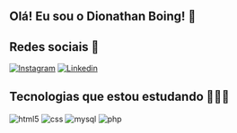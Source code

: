 ## Olá! Eu sou o Dionathan Boing! 🚀

## Redes sociais 📱

[![Instagram](https://img.shields.io/badge/Instagram-E4405F?style=for-the-badge&logo=instagram&logoColor=white)](https://www.instagram.com/k1shoy/) [![Linkedin](https://img.shields.io/badge/LinkedIn-0077B5?style=for-the-badge&logo=linkedin&logoColor=white)](https://www.linkedin.com/in/dionathan-boing-mesquita-210488236/)

## Tecnologias que estou estudando 👨🏻‍💻 
<div style="display: inline_block">
  <img align="center" alt="html5" src="https://img.shields.io/badge/HTML5-E34F26?style=for-the-badge&logo=html5&logoColor=white" />
  <img align="center" alt="css" src="https://img.shields.io/badge/CSS3-1572B6?style=for-the-badge&logo=css3&logoColor=white" />
  <img align="center" alt="mysql" src="https://img.shields.io/badge/MySQL-00000F?style=for-the-badge&logo=mysql&logoColor=white">
  <img align="center" alt="php" src="https://img.shields.io/badge/PHP-777BB4?style=for-the-badge&logo=php&logoColor=white">

</div><br/>
  

